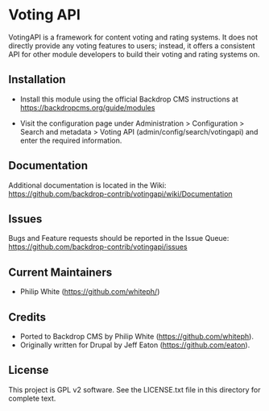Voting API
==========

VotingAPI is a framework for content voting and rating systems. It does not
directly provide any voting features to users; instead, it offers a consistent
API for other module developers to build their voting and rating systems on.

Installation
------------

- Install this module using the official Backdrop CMS instructions at
  https://backdropcms.org/guide/modules

- Visit the configuration page under Administration > Configuration >
  Search and metadata > Voting API (admin/config/search/votingapi) and enter
  the required information.

Documentation
-------------

Additional documentation is located in the Wiki:
https://github.com/backdrop-contrib/votingapi/wiki/Documentation

Issues
------

Bugs and Feature requests should be reported in the Issue Queue:
https://github.com/backdrop-contrib/votingapi/issues

Current Maintainers
-------------------

- Philip White (https://github.com/whiteph/)

Credits
-------

- Ported to Backdrop CMS by Philip White (https://github.com/whiteph).
- Originally written for Drupal by Jeff Eaton (https://github.com/eaton).

License
-------

This project is GPL v2 software. See the LICENSE.txt file in this directory for
complete text.
